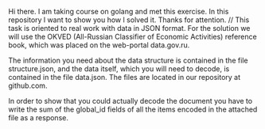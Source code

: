 Hi there. l am taking course on golang and met this exercise. 
In this repository l want to show you how l solved it. Thanks for attention.
//
This task is oriented to real work with data in JSON format. For the solution we will use the OKVED (All-Russian Classifier of Economic Activities) reference book, which was placed on the web-portal data.gov.ru.

The information you need about the data structure is contained in the file structure.json, and the data itself, which you will need to decode, is contained in the file data.json. The files are located in our repository at github.com.

In order to show that you could actually decode the document you have to write the sum of the global_id fields of all the items encoded in the attached file as a response.